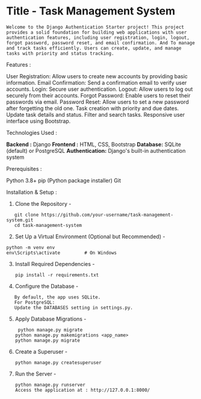 # Title -  Task Management System

    Welcome to the Django Authentication Starter project! This project provides a solid foundation for building web applications with user authentication features, including user registration, login, logout, forgot password, password reset, and email confirmation. And To manage and track tasks efficiently. Users can create, update, and manage tasks with priority and status tracking.

Features : 

User Registration: Allow users to create new accounts by providing basic information.
Email Confirmation: Send a confirmation email to verify user accounts.
Login: Secure user authentication.
Logout: Allow users to log out securely from their accounts.
Forgot Password: Enable users to reset their passwords via email.
Password Reset: Allow users to set a new password after forgetting the old one.
Task creation with priority and due dates.
Update task details and status.
Filter and search tasks.
Responsive user interface using Bootstrap.

Technologies Used  :

**Backend   :**  Django
**Frontend :**  HTML, CSS, Bootstrap
**Database:**  SQLite (default) or PostgreSQL
**Authentication:** Django's built-in authentication system

Prerequisites :

Python 3.8+
pip (Python package installer)
Git

Installation & Setup : 

1. Clone the Repository -
```
   git clone https://github.com/your-username/task-management-system.git
   cd task-management-system
```

2. Set Up a Virtual Environment (Optional but Recommended) -

```
python -m venv env
env\Scripts\activate         # On Windows
```

3. Install Required Dependencies -
   
   ```
   pip install -r requirements.txt
   ```
   
 4. Configure the Database -
    
   ```
      By default, the app uses SQLite.
      For PostgreSQL:
      Update the DATABASES setting in settings.py.
   ```

5. Apply Database Migrations -

   ```
    python manage.py migrate
   python manage.py makemigrations <app_name>
   python manage.py migrate
   ```

6. Create a Superuser -

   ```
   python manage.py createsuperuser
   ```
   
7. Run the Server -
   ```
   python manage.py runserver
   Access the application at : http://127.0.0.1:8000/
 ```
